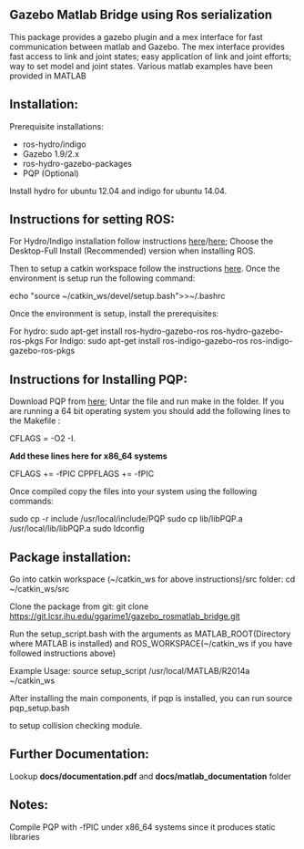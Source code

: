 Gazebo Matlab Bridge using Ros serialization
---------------------------------------------------------------------
This package provides a gazebo plugin and a mex interface for fast communication between matlab and Gazebo. The mex interface provides fast access to link and joint states; easy application of link and joint efforts; way to set model and joint states. Various matlab examples have been provided in MATLAB

Installation:
--------------
Prerequisite installations:
*	ros-hydro/indigo
* Gazebo 1.9/2.x
* ros-hydro-gazebo-packages 
* PQP (Optional)

Install hydro for ubuntu 12.04 and indigo for ubuntu 14.04.

Instructions for setting ROS:
----------------------------
For Hydro/Indigo installation follow instructions [here](http://wiki.ros.org/hydro/Installation/Ubuntu)/[here](http://wiki.ros.org/indigo/Installation/Ubuntu); Choose the Desktop-Full Install (Recommended) version when installing ROS.

Then to setup a catkin workspace follow the instructions [here](http://wiki.ros.org/ROS/Tutorials/InstallingandConfiguringROSEnvironment). Once the environment is setup run the following command:

echo "source ~/catkin_ws/devel/setup.bash">>~/.bashrc

Once the environment is setup, install the prerequisites:

For hydro:
sudo apt-get install ros-hydro-gazebo-ros ros-hydro-gazebo-ros-pkgs
For Indigo:
sudo apt-get install ros-indigo-gazebo-ros ros-indigo-gazebo-ros-pkgs

Instructions for Installing PQP:
---------------------------------
Download PQP from  [here](http://gamma.cs.unc.edu/SSV/); Untar the file and run make in the folder. If you are running a 64 bit operating system you should add the following lines to the Makefile :

CFLAGS    = -O2 -I.

__Add these lines here for x86_64 systems__

CFLAGS += -fPIC
CPPFLAGS += -fPIC

Once compiled copy the files into your system using the following commands:

sudo cp -r include /usr/local/include/PQP
sudo cp lib/libPQP.a /usr/local/lib/libPQP.a
sudo ldconfig

Package installation:
--------------------------
Go into catkin workspace (~/catkin_ws for above instructions)/src folder:
cd ~/catkin_ws/src

Clone the package from git:
git clone https://git.lcsr.jhu.edu/ggarime1/gazebo_rosmatlab_bridge.git


Run the setup_script.bash with the arguments as MATLAB_ROOT(Directory where MATLAB is installed) and ROS_WORKSPACE(~/catkin_ws if you have followed instructions above)

Example Usage: source setup_script /usr/local/MATLAB/R2014a ~/catkin_ws

After installing the main components, if pqp is installed, you can run 
source pqp_setup.bash 

to setup collision checking module.

Further Documentation:
-------------------
Lookup __docs/documentation.pdf__ and __docs/matlab_documentation__ folder

Notes:
---------------------
Compile PQP with -fPIC under x86_64 systems since it produces static libraries
